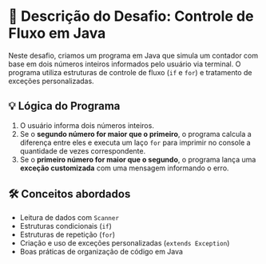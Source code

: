 # 📘 Descrição do Desafio: Controle de Fluxo em Java

Neste desafio, criamos um programa em Java que simula um contador com base em dois números inteiros informados pelo usuário via terminal. O programa utiliza estruturas de controle de fluxo (`if` e `for`) e tratamento de exceções personalizadas.

## 💡 Lógica do Programa

1. O usuário informa dois números inteiros.
2. Se o **segundo número for maior que o primeiro**, o programa calcula a diferença entre eles e executa um laço `for` para imprimir no console a quantidade de vezes correspondente.
3. Se o **primeiro número for maior que o segundo**, o programa lança uma **exceção customizada** com uma mensagem informando o erro.

## 🛠️ Conceitos abordados

- Leitura de dados com `Scanner`
- Estruturas condicionais (`if`)
- Estruturas de repetição (`for`)
- Criação e uso de exceções personalizadas (`extends Exception`)
- Boas práticas de organização de código em Java
